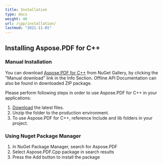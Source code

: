 ```yaml
---
title: Installation
type: docs
weight: 40
url: /cpp/installation/
lastmod: "2021-11-01"
---
```


## Installing Aspose.PDF for C++

### Manual Installation

You can download [Aspose.PDF for C++](https://www.nuget.org/packages/Aspose.PDF.Cpp/) from NuGet Gallery, by clicking the "Manual download" link in the Info Section. Offline API Documentation can also be found in downloaded ZIP package.

Please perform following steps in order to use Aspose.PDF for C++ in your applications:

1. [Download](https://www.nuget.org/packages/Aspose.PDF.Cpp/) the latest files.
1. Unzip the folder to the production environment.
1. To use Aspose.PDF for C++, reference Include and lib folders in your project.

### Using Nuget Package Manager

1. In NuGet Package Manager, search for Aspose.PDF
1. Select Aspose.PDF.Cpp package in search results
1. Press the Add button to install the package
